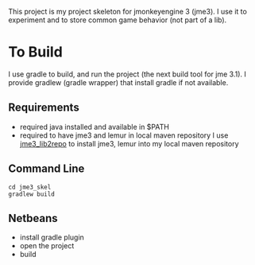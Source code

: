 This project is my project skeleton for jmonkeyengine 3 (jme3).
I use it to experiment and to store common game behavior (not part of a lib).

# To Build

I use gradle to build, and run the project (the next build tool for jme 3.1).
I provide gradlew (gradle wrapper) that install gradle if not available.

## Requirements

* required java installed and available in $PATH
* required to have jme3 and lemur in local maven repository
  I use [jme3_lib2repo]() to install jme3, lemur into my local maven repository

## Command Line

```
cd jme3_skel
gradlew build
```

## Netbeans

* install gradle plugin
* open the project
* build